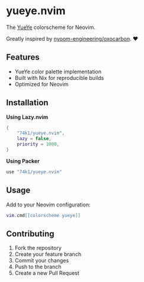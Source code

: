 # yueye.nvim

The [YueYe](https://github.com/74k1/yueye) colorscheme for Neovim.

Greatly inspired by [nyoom-engineering/oxocarbon](https://github.com/nyoom-engineering/oxocarbon.nvim). ❤️

## Features

- YueYe color palette implementation
- Built with Nix for reproducible builds
- Optimized for Neovim

## Installation

**Using Lazy.nvim**
```lua
{
    "74k1/yueye.nvim",
    lazy = false,
    priority = 1000,
}
```

**Using Packer**
```lua
use "74k1/yueye.nvim"
```

## Usage

Add to your Neovim configuration:

```lua
vim.cmd[[colorscheme yueye]]
```

## Contributing

1. Fork the repository
2. Create your feature branch
3. Commit your changes
4. Push to the branch
5. Create a new Pull Request
